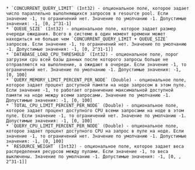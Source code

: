     * `CONCURRENT_QUERY_LIMIT` (Int32) - опциональное поле, которое задает число параллельно выполняющихся запросов в resource pool. Если значение -1, то ограничений нет. Значение по умолчанию -1. Допустимые значения: -1, [0, 2^31-1]
    * `QUEUE_SIZE` (Int32) - опциональное поле, которое задает размер очереди ожидания. Всего в системе в один момент времени может находиться не больше чем `CONCURRENT_QUERY_LIMIT + QUEUE_SIZE` запросов. Если значение -1, то ограничений нет. Значение по умолчанию -1. Допустимые значения: -1, [0, 2^31-1]]
    * `DATABASE_LOAD_CPU_THRESHOLD` (Int32) - опциональное поле, порог загрузки cpu всей базы данных после которого запросы больше не отправляются на выполнение, а ожидают в очереди. Если значение -1, то ограничений нет. Значение по умолчанию -1. Допустимые значения: -1, [0, 100]
    * `QUERY_MEMORY_LIMIT_PERCENT_PER_NODE` (Double) - опциональное поле, которое задает процент доступной памяти на ноде запросом в этом пуле. Если значение -1, то работает ограничение максимальной доступной памяти на ноде между всеми запросами. Значение по умолчанию -1. Допустимые значения: -1, [0, 100]
    * `TOTAL_CPU_LIMIT_PERCENT_PER_NODE` (Double) - опциональное поле, которое задает процент доступного CPU всеми запросами на ноде в этом пуле. Если значение -1, то ограничений нет. Значение по умолчанию -1. Допустимые значения: -1, [0, 100]
    * `QUERY_CPU_LIMIT_PERCENT_PER_NODE` (Double) - опциональное поле, которое задает процент доступного CPU на запрос в пуле на ноде. Если значение -1, то ограничений нет. Значение по умолчанию -1. Допустимые значения: -1, [0, 100]
    * `RESOURCE_WEIGHT` (Int32) - опциональное поле, которое задает веса распределения ресурсов между пулами. Если значение -1, то веса выключены. Значение по умолчанию -1. Допустимые значения: -1, [0, , 2^31-1]]